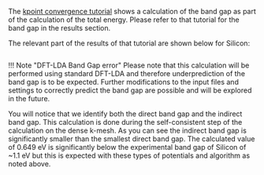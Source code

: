 <!-- TODO by MH -->
The [kpoint convergence tutorial](kpt-convergence) shows a calculation of the band gap as part of the calculation of the total energy.  Please refer to that tutorial for the band gap in the results section.

The relevant part of the results of that tutorial are shown below for Silicon:

<img data-gifffer="/images/BandGapStep1.gif" />

!!! Note "DFT-LDA Band Gap error"
    Please note that this calculation will be performed using standard DFT-LDA and therefore underprediction of the band gap is to be expected.  Further modifications to the input files and settings to correctly predict the band gap are possible and will be explored in the future.

You will notice that we identify both the direct band gap and the indirect band gap.  This calculation is done during the self-consistent step of the calculation on the dense k-mesh.  As you can see the indirect band gap is significantly smaller than the smallest direct band gap.  The calculated value of 0.649 eV is significantly below the experimental band gap of Silicon of ~1.1 eV but this is expected with these types of potentials and algorithm as noted above.